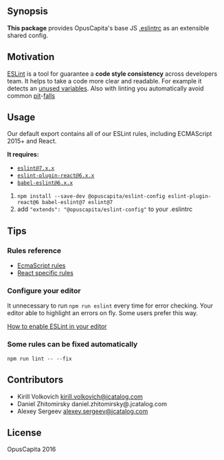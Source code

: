 ## Synopsis

**This package** provides OpusCapita's base JS [.eslintrc](http://eslint.org/docs/user-guide/configuring#configuration-file-formats) as an extensible shared config.

## Motivation

[ESLint](http://eslint.org/) is a tool for guarantee a **code style consistency** across developers team.
It helps to take a code more clear and readable. For example it detects an [unused variables](http://eslint.org/docs/rules/no-unused-vars). Also with linting you automatically avoid common [pit](http://stackoverflow.com/questions/7818903/jslint-says-missing-radix-parameter-what-should-i-do)-[falls](http://eslint.org/docs/rules/eqeqeq)

## Usage

Our default export contains all of our ESLint rules, including ECMAScript 2015+ and React.

**It requires:**

* [`eslint@7.x.x`](https://github.com/eslint/eslint)
* [`eslint-plugin-react@6.x.x`](https://github.com/yannickcr/eslint-plugin-react) 
* [`babel-eslint@6.x.x`](https://github.com/babel/babel-eslint)

1. `npm install --save-dev @opuscapita/eslint-config eslint-plugin-react@6 babel-eslint@7 eslint@7`
2. add `"extends": "@opuscapita/eslint-config"` to your .eslintrc

## Tips

### Rules reference

* [EcmaScript rules](http://eslint.org/docs/rules/)
* [React specific rules](https://github.com/yannickcr/eslint-plugin-react#list-of-supported-rules)

### Configure your editor

It unnecessary to run `npm run eslint` every time for error checking. Your editor able to highlight an errors on fly.
Some users prefer this way.

[How to enable ESLint in your editor](http://eslint.org/docs/user-guide/integrations)

### Some rules can be fixed automatically

`npm run lint -- --fix`

## Contributors

* Kirill Volkovich kirill.volkovich@jcatalog.com
* Daniel Zhitomirsky daniel.zhitomirsky@.jcatalog.com
* Alexey Sergeev alexey.sergeev@jcatalog.com

## License

OpusCapita 2016
